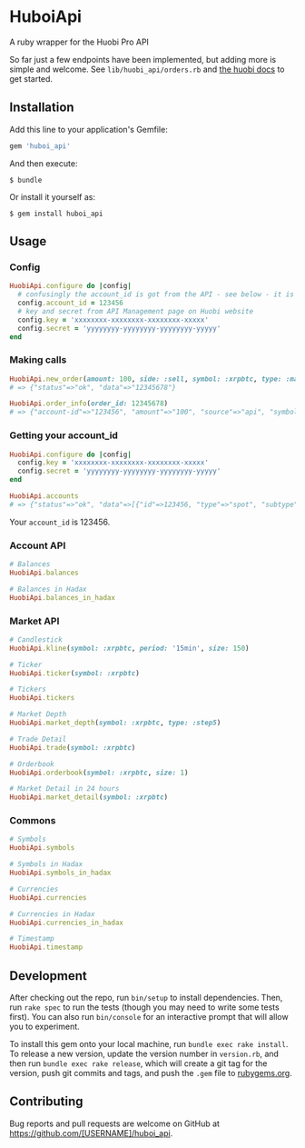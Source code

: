 # HuboiApi

A ruby wrapper for the Huobi Pro API

So far just a few endpoints have been implemented, but adding more is
simple and welcome. See `lib/huobi_api/orders.rb` and [the huobi docs](https://github.com/huobiapi/API_Docs_en/wiki/REST_Reference) to get started.

## Installation

Add this line to your application's Gemfile:

```ruby
gem 'huboi_api'
```

And then execute:

    $ bundle

Or install it yourself as:

    $ gem install huboi_api

## Usage

### Config
```ruby
HuobiApi.configure do |config|
  # confusingly the account_id is got from the API - see below - it is different from the UID show on the website
  config.account_id = 123456
  # key and secret from API Management page on Huobi website
  config.key = 'xxxxxxxx-xxxxxxxx-xxxxxxxx-xxxxx'
  config.secret = 'yyyyyyyy-yyyyyyyy-yyyyyyyy-yyyyy'
end
```

### Making calls
```ruby
HuobiApi.new_order(amount: 100, side: :sell, symbol: :xrpbtc, type: :market)
# => {"status"=>"ok", "data"=>"12345678"}

HuobiApi.order_info(order_id: 12345678)
# => {"account-id"=>"123456", "amount"=>"100", "source"=>"api", "symbol"=>"xrpbtc", "type"=>"buy-market"}
```

### Getting your account_id
```ruby
HuobiApi.configure do |config|
  config.key = 'xxxxxxxx-xxxxxxxx-xxxxxxxx-xxxxx'
  config.secret = 'yyyyyyyy-yyyyyyyy-yyyyyyyy-yyyyy'
end

HuobiApi.accounts
# => {"status"=>"ok", "data"=>[{"id"=>123456, "type"=>"spot", "subtype"=>"", "state"=>"working"}]}
```
Your `account_id` is 123456.

### Account API
```ruby
# Balances
HuobiApi.balances

# Balances in Hadax
HuobiApi.balances_in_hadax
```

### Market API
```ruby
# Candlestick
HuobiApi.kline(symbol: :xrpbtc, period: '15min', size: 150)

# Ticker
HuobiApi.ticker(symbol: :xrpbtc)

# Tickers
HuobiApi.tickers

# Market Depth
HuobiApi.market_depth(symbol: :xrpbtc, type: :step5)

# Trade Detail
HuobiApi.trade(symbol: :xrpbtc)

# Orderbook
HuobiApi.orderbook(symbol: :xrpbtc, size: 1)

# Market Detail in 24 hours
HuobiApi.market_detail(symbol: :xrpbtc)
```

### Commons
```ruby
# Symbols
HuobiApi.symbols

# Symbols in Hadax
HuobiApi.symbols_in_hadax

# Currencies
HuobiApi.currencies

# Currencies in Hadax
HuobiApi.currencies_in_hadax

# Timestamp
HuobiApi.timestamp
```

## Development

After checking out the repo, run `bin/setup` to install dependencies. Then, run `rake spec` to run the tests (though you may need to write some tests first). You can also run `bin/console` for an interactive prompt that will allow you to experiment.

To install this gem onto your local machine, run `bundle exec rake install`. To release a new version, update the version number in `version.rb`, and then run `bundle exec rake release`, which will create a git tag for the version, push git commits and tags, and push the `.gem` file to [rubygems.org](https://rubygems.org).

## Contributing

Bug reports and pull requests are welcome on GitHub at https://github.com/[USERNAME]/huboi_api.
